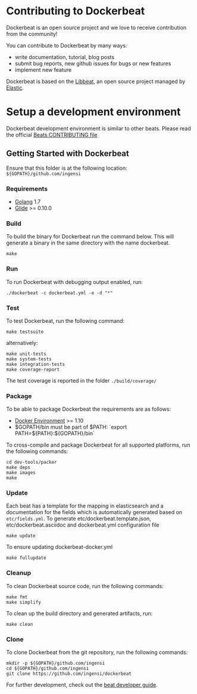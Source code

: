 # Contributing to Dockerbeat

Dockerbeat is an open source project and we love to receive contribution from the community!

You can contribute to Dockerbeat by many ways:

* write documentation, tutorial, blog posts
* submit bug reports, new github issues for bugs or new features
* implement new feature

Dockerbeat is based on the [Libbeat](https://github.com/elastic/beats), an open source
project managed by [Elastic](http://elastic.co).

# Setup a development environment

Dockerbeat development environment is similar to other beats. Please read the official [Beats CONTRIBUTING file](https://github.com/elastic/beats/blob/master/CONTRIBUTING.md)


## Getting Started with Dockerbeat

Ensure that this folder is at the following location:
`${GOPATH}/github.com/ingensi`


### Requirements

* [Golang](https://golang.org/dl/) 1.7
* [Glide](https://github.com/Masterminds/glide) >= 0.10.0



### Build

To build the binary for Dockerbeat run the command below. This will generate a binary
in the same directory with the name dockerbeat.

```
make
```


### Run

To run Dockerbeat with debugging output enabled, run:

```
./dockerbeat -c dockerbeat.yml -e -d "*"
```


### Test

To test Dockerbeat, run the following command:

```
make testsuite
```

alternatively:
```
make unit-tests
make system-tests
make integration-tests
make coverage-report
```

The test coverage is reported in the folder `./build/coverage/`


### Package

To be able to package Dockerbeat the requirements are as follows:

 * [Docker Environment](https://docs.docker.com/engine/installation/) >= 1.10
 * $GOPATH/bin must be part of $PATH: `export PATH=${PATH}:${GOPATH}/bin`

To cross-compile and package Dockerbeat for all supported platforms, run the following commands:

```
cd dev-tools/packer
make deps
make images
make
```

### Update

Each beat has a template for the mapping in elasticsearch and a documentation for the fields
which is automatically generated based on `etc/fields.yml`.
To generate etc/dockerbeat.template.json, etc/dockerbeat.asciidoc and dockerbeat.yml configuration file

```
make update
```

To ensure updating dockerbeat-docker.yml

```
make fullupdate
```


### Cleanup

To clean  Dockerbeat source code, run the following commands:

```
make fmt
make simplify
```

To clean up the build directory and generated artifacts, run:

```
make clean
```


### Clone

To clone Dockerbeat from the git repository, run the following commands:

```
mkdir -p ${GOPATH}/github.com/ingensi
cd ${GOPATH}/github.com/ingensi
git clone https://github.com/ingensi/dockerbeat
```


For further development, check out the [beat developer guide](https://www.elastic.co/guide/en/beats/libbeat/current/new-beat.html).
